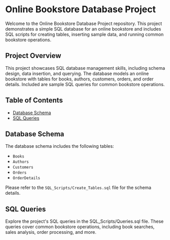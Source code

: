 # Online Bookstore Database Project

Welcome to the Online Bookstore Database Project repository. This project demonstrates a simple SQL database for an online bookstore and includes SQL scripts for creating tables, inserting sample data, and running common bookstore operations.

## Project Overview

This project showcases SQL database management skills, including schema design, data insertion, and querying. The database models an online bookstore with tables for books, authors, customers, orders, and order details. Included are sample SQL queries for common bookstore operations.

## Table of Contents

- [Database Schema](#database-schema)
- [SQL Queries](#sql-queries)

  
## Database Schema

The database schema includes the following tables:

- `Books`
- `Authors`
- `Customers`
- `Orders`
- `OrderDetails`

Please refer to the `SQL_Scripts/Create_Tables.sql` file for the schema details.

## SQL Queries
Explore the project's SQL queries in the SQL_Scripts/Queries.sql file. These queries cover common bookstore operations, including book searches, sales analysis, order processing, and more.



